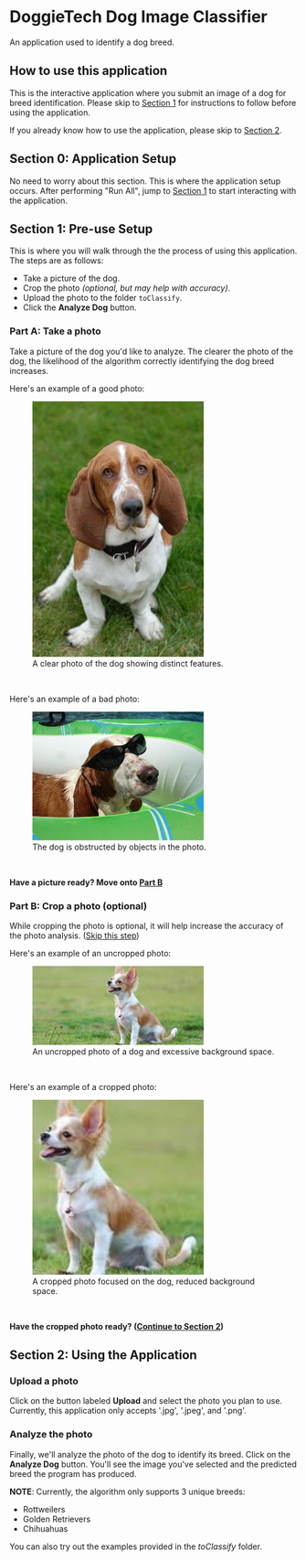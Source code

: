# DoggieTech Dog Image Classifier
An application used to identify a dog breed.

## How to use this application
This is the interactive application where you submit an image of a dog for breed identification. Please skip to [Section 1](#section-1-pre-use-setup) for instructions to follow before using the application. 

If you already know how to use the application, please skip to [Section 2](#section-2-using-the-application).

## Section 0: Application Setup
No need to worry about this section. This is where the application setup occurs. After performing "Run All", jump to [Section 1](#section-1-pre-use-setup) to start interacting with the application.

## Section 1: Pre-use Setup
This is where you will walk through the the process of using this application. The steps are as follows:
- Take a picture of the dog.
- Crop the photo _(optional, but may help with accuracy)_.
- Upload the photo to the folder `toClassify`.
- Click the **Analyze Dog** button.

### Part A: Take a photo
Take a picture of the dog you'd like to analyze. The clearer the photo of the dog, the likelihood of the algorithm correctly identifying the dog breed increases. 

Here's an example of a good photo:
<figure>
<img src="./good_example.jpg" width="300" alt="Good photo of dog">
<figcaption>A clear photo of the dog showing distinct features.</figcaption>
</figure>
<br>
<!-- ![Good Photo of Dog](good_example.jpg "Something") -->


Here's an example of a bad photo:
<figure>
<img src="./bad_example.jpg" alt="Bad photo of dog" width="300">
<figcaption>The dog is obstructed by objects in the photo.</figcaption>
</figure>
<br>
<!-- ![Bad Photo of Dog](bad_example.jpg) -->

**Have a picture ready? Move onto [Part B](#part-b-crop-a-photo-optional)**

### Part B: Crop a photo (optional)
While cropping the photo is optional, it will help increase the accuracy of the photo analysis. ([Skip this step](#section-2-using-the-application))

Here's an example of an uncropped photo:
<figure>
<img src="./uncropped_example.jpeg" width="300" alt="An uncropped photo">
<figcaption>An uncropped photo of a dog and excessive background space.</figcaption>
</figure>
<br>



Here's an example of a cropped photo:
<figure>
<img src="./cropped_example.jpeg" alt="A cropped photo" width="300">
<figcaption>A cropped photo focused on the dog, reduced background space.</figcaption>
</figure>
<br>

**Have the cropped photo ready? ([Continue to Section 2](#section-2-using-the-application))**

## Section 2: Using the Application
### Upload a photo
Click on the button labeled **Upload** and select the photo you plan to use. Currently, this application only accepts '.jpg', '.jpeg', and '.png'. 

### Analyze the photo
Finally, we'll analyze the photo of the dog to identify its breed. Click on the **Analyze Dog** button. You'll see the image you've selected and the predicted breed the program has produced.

**NOTE**: Currently, the algorithm only supports 3 unique breeds:
- Rottweilers
- Golden Retrievers
- Chihuahuas

You can also try out the examples provided in the _toClassify_ folder.
